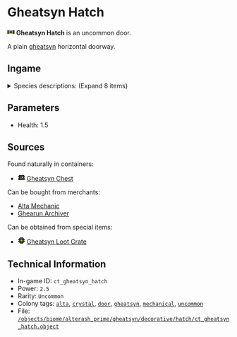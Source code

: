 # Gheatsyn Hatch

<img src="https://raw.githubusercontent.com/Ceterai/Enternia/main/objects/biome/alterash_prime/gheatsyn/decorative/hatch/icon.png" alt="Gheatsyn Hatch icon" loading="lazy" height=16px width="auto" /> **Gheatsyn Hatch** is an uncommon door.

A plain [gheatsyn](https://ceterai.github.io/MyEnternia/Wiki/Tags/Gheatsyn) horizontal doorway.

## Ingame

<details><summary>Species descriptions: (Expand 8 items)</summary>

- Alta: A very useful hatch that uses unique gheatsyn abilities as a locking mechanism.
- Apex: A green hatch.
- Avian: An ably crafted hatch.
- Floran: Floran jump in. Floran ssstab!
- Glitch: Tranquil. An inelaborate hatch.
- Human: A simple hatch.
- Hylotl: An elegant uncomplicated hatch.
- Novakid: A smooth lookin' plain hatch.

</details>

## Parameters

- Health: 1.5

## Sources

Found naturally in containers:

- <img src="https://raw.githubusercontent.com/Ceterai/Enternia/main/objects/biome/alterash_prime/gheatsyn/decorative/chest/icon.png" alt="Gheatsyn Chest icon" loading="lazy" height=16px width="auto" /> [Gheatsyn Chest](https://ceterai.github.io/MyEnternia/Wiki/GheatsynChest)

Can be bought from merchants:

- [Alta Mechanic](https://ceterai.github.io/MyEnternia/Wiki/AltaMechanic)
- [Ghearun Archiver](https://ceterai.github.io/MyEnternia/Wiki/GhearunArchiver)

Can be obtained from special items:

- <img src="https://raw.githubusercontent.com/Ceterai/Enternia/main/items/active/alta/loot/biome/ct_gheatsyn_loot.png" alt="Gheatsyn Loot Crate icon" loading="lazy" height=16px width="auto" /> [Gheatsyn Loot Crate](https://ceterai.github.io/MyEnternia/Wiki/GheatsynLootCrate)

## Technical Information

- In-game ID: `ct_gheatsyn_hatch`
- Power: `2.5`
- Rarity: `Uncommon`
- Colony tags: [`alta`](https://ceterai.github.io/MyEnternia/Wiki/Tags/Alta), [`crystal`](https://ceterai.github.io/MyEnternia/Wiki/Tags/Crystal), [`door`](https://ceterai.github.io/MyEnternia/Wiki/Tags/Door), [`gheatsyn`](https://ceterai.github.io/MyEnternia/Wiki/Tags/Gheatsyn), [`mechanical`](https://ceterai.github.io/MyEnternia/Wiki/Tags/Mechanical), [`uncommon`](https://ceterai.github.io/MyEnternia/Wiki/Tags/Uncommon)
- File: [`/objects/biome/alterash_prime/gheatsyn/decorative/hatch/ct_gheatsyn_hatch.object`](https://github.com/Ceterai/Enternia/blob/main/objects/biome/alterash_prime/gheatsyn/decorative/hatch/ct_gheatsyn_hatch.object)
